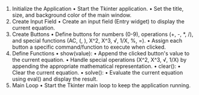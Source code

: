 1. Initialize the Application
• Start the Tkinter application.
• Set the title, size, and background color of the main window.
2. Create Input Field
• Create an input field (Entry widget) to display the current equation.
3. Create Buttons
• Define buttons for numbers (0-9), operations (+, -, *, /), and 
special functions (AC, (, ), X^2, X^3, √, 1/X, %, =).
• Assign each button a specific command/function to execute when 
clicked.
4. Define Functions
• show(value):
• Append the clicked button's value to the current equation.
• Handle special operations (X^2, X^3, √, 1/X) by appending 
the appropriate mathematical representation.
• clear():
• Clear the current equation.
• solve():
• Evaluate the current equation using eval() and display the 
result.
5. Main Loop
• Start the Tkinter main loop to keep the application running.
